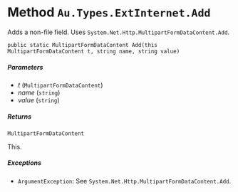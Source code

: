 # Method `Au.Types.ExtInternet.Add`

Adds a non-file field. Uses `System.Net.Http.MultipartFormDataContent.Add`.

```
public static MultipartFormDataContent Add(this MultipartFormDataContent t, string name, string value)
```

##### Parameters

- *t*  (`MultipartFormDataContent`)
- *name*  (`string`)
- *value*  (`string`)

##### Returns

`MultipartFormDataContent`

This.

##### Exceptions

- `ArgumentException`:
    See `System.Net.Http.MultipartFormDataContent.Add`.
